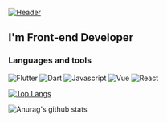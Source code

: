 [![Header](https://www.codewars.com/users/xirade/badges/large)](https://www.codewars.com/users/xirade)

## I'm Front-end Developer

### Languages and tools
![Flutter](https://img.shields.io/badge/-Flutter-172727?style=for-the-badge&logo=flutter&logoColor=0BB5FF)
![Dart](https://img.shields.io/badge/-Dart-172727?style=for-the-badge&logo=dart&logoColor=0D4F8B)
![Javascript](https://img.shields.io/badge/-Javascript-172727?style=for-the-badge&logo=Javascript&logoColor=C3E4ED)
![Vue](https://img.shields.io/badge/-Vue-172727?style=for-the-badge&logo=V&logoColor=5F9EA0)
![React](https://img.shields.io/badge/-React-172727?style=for-the-badge&logo=react&logoColor=42C0FB)


[![Top Langs](https://github-readme-stats.vercel.app/api/top-langs/?username=Xirade&layout=compact)](https://github.com/xirade?tab=repositories)

![Anurag's github stats](https://github-readme-stats.vercel.app/api?username=Xirade&show_icons=true&theme=merko)
